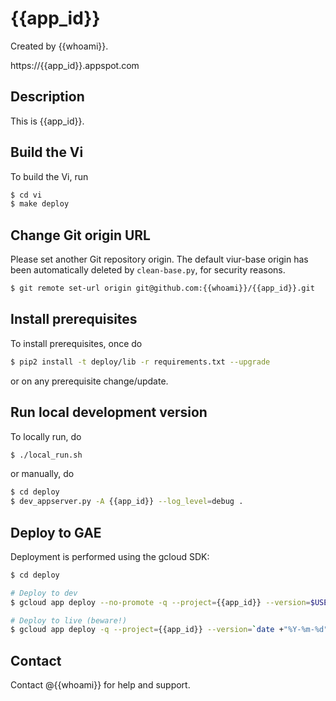 # {{app_id}}

Created by {{whoami}}.

https://{{app_id}}.appspot.com

## Description

This is {{app_id}}.

## Build the Vi

To build the Vi, run

```bash
$ cd vi
$ make deploy
```

## Change Git origin URL

Please set another Git repository origin. The default viur-base origin has been automatically deleted by ``clean-base.py``, for security reasons.

```bash
$ git remote set-url origin git@github.com:{{whoami}}/{{app_id}}.git
```

## Install prerequisites

To install prerequisites, once do

```bash
$ pip2 install -t deploy/lib -r requirements.txt --upgrade
```

or on any prerequisite change/update.

## Run local development version

To locally run, do

```bash
$ ./local_run.sh
```

or manually, do

```bash
$ cd deploy
$ dev_appserver.py -A {{app_id}} --log_level=debug .
```

## Deploy to GAE

Deployment is performed using the gcloud SDK:

```bash
$ cd deploy

# Deploy to dev
$ gcloud app deploy --no-promote -q --project={{app_id}} --version=$USER-dev

# Deploy to live (beware!)
$ gcloud app deploy -q --project={{app_id}} --version=`date +"%Y-%m-%d"-$USER`
```

## Contact

Contact @{{whoami}} for help and support.
